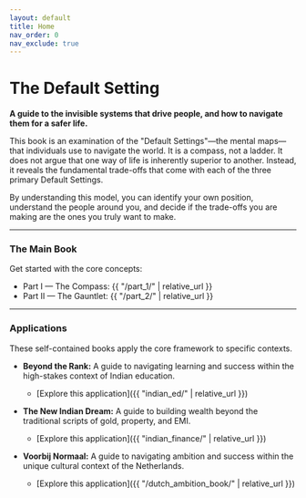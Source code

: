 ```yaml
---
layout: default
title: Home
nav_order: 0
nav_exclude: true
---
```


# The Default Setting

**A guide to the invisible systems that drive people, and how to navigate them for a safer life.**

This book is an examination of the "Default Settings"—the mental maps—that individuals use to navigate the world. It is a compass, not a ladder. It does not argue that one way of life is inherently superior to another. Instead, it reveals the fundamental trade-offs that come with each of the three primary Default Settings.

By understanding this model, you can identify your own position, understand the people around you, and decide if the trade-offs you are making are the ones you truly want to make.

---

### The Main Book

Get started with the core concepts:

- Part I — The Compass: {{ "/part_1/" | relative_url }}
- Part II — The Gauntlet: {{ "/part_2/" | relative_url }}

---

### Applications

These self-contained books apply the core framework to specific contexts.

- **Beyond the Rank:** A guide to navigating learning and success within the high-stakes context of Indian education.
  - [Explore this application]({{ "indian_ed/" | relative_url }})

- **The New Indian Dream:** A guide to building wealth beyond the traditional scripts of gold, property, and EMI.
  - [Explore this application]({{ "indian_finance/" | relative_url }})

- **Voorbij Normaal:** A guide to navigating ambition and success within the unique cultural context of the Netherlands.
  - [Explore this application]({{ "/dutch_ambition_book/" | relative_url }})
